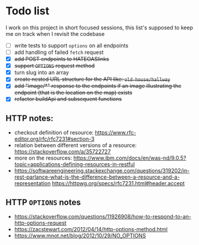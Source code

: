 # Todo list

I work on this project in short focused sessions, this list's supposed to keep
me on track when I revisit the codebase

- [ ] write tests to support `options` on all endpoints
- [ ] add handling of failed `fetch` request
- [x] ~~add POST endpoints to HATEOASlinks~~
- [x] ~~support `OPTIONS` request method~~
- [x] turn slug into an array
- [x] ~~create nested URL structure for the API like: `old-house/hallway`~~
- [x] ~~add "image/*" response to the endpoints if an image illustrating the
      endpoint (that is the location on the map) exists~~
- [x] ~~refactor buildApi and subsequent functions~~

## HTTP notes:

- checkout definition of resource:
  https://www.rfc-editor.org/rfc/rfc7231#section-3
- relation between different versions of a resource:
  https://stackoverflow.com/a/35722727
- more on the resources:
  https://www.ibm.com/docs/en/was-nd/9.0.5?topic=applications-defining-resources-in-restful
- https://softwareengineering.stackexchange.com/questions/319202/in-rest-parlance-what-is-the-difference-between-a-resource-and-a-representation
https://httpwg.org/specs/rfc7231.html#header.accept

## HTTP `OPTIONS` notes

- https://stackoverflow.com/questions/11926908/how-to-respond-to-an-http-options-request
- https://zacstewart.com/2012/04/14/http-options-method.html
- https://www.mnot.net/blog/2012/10/29/NO_OPTIONS